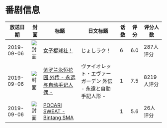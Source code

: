 # 番剧信息

|放送日期|封面|标题|日文标题|话数|评分|评分人数|
|---|---|---|---|---|---|---|
|2019-09-06|![封面](https://bangumi.tv/img/no_icon_subject.png)|[女子棍球社！](https://bangumi.tv/subject/249620)|じょしラク！|6|6.0|287人评分|
|2019-09-06|![封面](https://lain.bgm.tv/pic/cover/c/f0/15/280837_L6VeG.jpg)|[紫罗兰永恒花园 外传 - 永远与自动手记人偶 -](https://bangumi.tv/subject/280837)|ヴァイオレット・エヴァーガーデン 外伝 - 永遠と自動手記人形 -|1|7.5|8219人评分|
|2019-09-06|![封面](https://lain.bgm.tv/pic/cover/c/b0/b7/293801_2p2OC.jpg)|[POCARI SWEAT - Bintang SMA](https://bangumi.tv/subject/293801)||1|5.6|26人评分|
